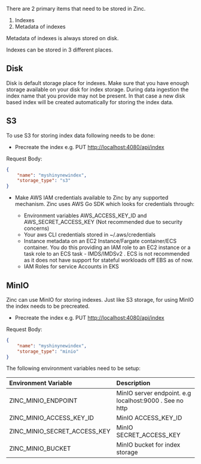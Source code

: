 
There are 2 primary items that need to be stored in Zinc. 

1. Indexes
1. Metadata of indexes

Metadata of indexes is always stored on disk.

Indexes can be stored in 3 different places.

## Disk

Disk is default storage place for indexes. Make sure that you have enough storage available on your disk for index storage. During data ingestion the index name that you provide may not be present. In that case a new disk based index will be created automatically for storing the index data.

## S3

To use S3 for storing index data following needs to be done:

* Precreate the index
e.g. 
PUT [http://localhost:4080/api/index](http://localhost:4080/api/index)

Request Body: 
```json
{ 
    "name": "myshinynewindex", 
    "storage_type": "s3" 
}
```

* Make AWS IAM credentials available to Zinc by any supported mechanism. Zinc uses AWS Go SDK which looks for credentials through:

    - Environment variables AWS_ACCESS_KEY_ID and AWS_SECRET_ACCESS_KEY (Not recommended due to security concerns)
    - Your aws CLI credentials stored in ~/.aws/credentials
    - Instance metadata on an EC2 Instance/Fargate container/ECS container. You do this providing an IAM role to an EC2 instance or a task role to an ECS task - IMDS/IMDSv2 . ECS is not recommended as it does not have support for stateful workloads off EBS as of now.
    - IAM Roles for service Accounts in EKS


## MinIO

Zinc can use MinIO for storing indexes. Just like S3 storage, for using MinIO the index needs to be precreated.

* Precreate the index
e.g. 
PUT [http://localhost:4080/api/index](http://localhost:4080/api/index)

Request Body: 
```json
{ 
    "name": "myshinynewindex", 
    "storage_type": "minio" 
}
```

The following environment variables need to be setup:


| Environment Variable          | Description                                                               |
| :---------------------------- | :------------------------------------------------------------------------ |
| ZINC_MINIO_ENDPOINT           | MinIO server endpoint. e.g localhost:9000 . See no http                   |
| ZINC_MINIO_ACCESS_KEY_ID      | MinIO ACCESS_KEY_ID                                                       |
| ZINC_MINIO_SECRET_ACCESS_KEY  | MinIO SECRET_ACCESS_KEY                                                   |
| ZINC_MINIO_BUCKET             | MinIO bucket for index storage                                            |






